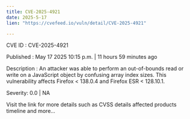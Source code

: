 ```yaml
---
title: CVE-2025-4921
date: 2025-5-17
lien: "https://cvefeed.io/vuln/detail/CVE-2025-4921"

---
```


CVE ID : CVE-2025-4921

Published :  May 17
2025
10:15 p.m. | 11 hours
59 minutes ago

Description : An attacker was able to perform an out-of-bounds read or write on a JavaScript object by confusing array index sizes. This vulnerability affects Firefox < 138.0.4 and Firefox ESR < 128.10.1.

Severity: 0.0 | NA

Visit the link for more details
such as CVSS details
affected products
timeline
and more...
